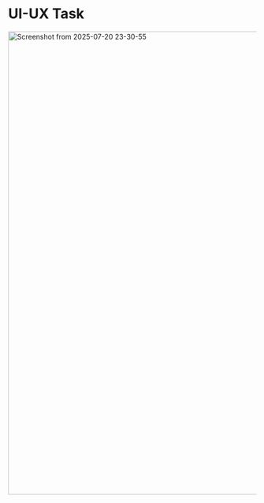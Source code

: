 # UI-UX Task
<img width="1799" height="937" alt="Screenshot from 2025-07-20 23-30-55" src="https://github.com/user-attachments/assets/34bf765e-4eae-4b29-8b8c-f571d6f31338" />
